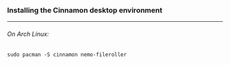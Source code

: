 ### Installing the Cinnamon desktop environment

---
###### On Arch Linux:

	sudo pacman -S cinnamon nemo-fileroller
